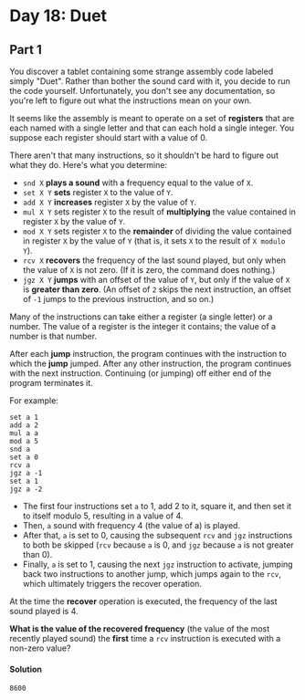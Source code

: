 Day 18: Duet
=====

## Part 1
You discover a tablet containing some strange assembly code labeled simply "Duet". Rather than bother the sound card with it, you decide to run the code yourself. Unfortunately, you don't see any documentation, so you're left to figure out what the instructions mean on your own.

It seems like the assembly is meant to operate on a set of **registers** that are each named with a single letter and that can each hold a single integer. You suppose each register should start with a value of 0.

There aren't that many instructions, so it shouldn't be hard to figure out what they do. Here's what you determine:

- `snd X` **plays a sound** with a frequency equal to the value of `X`.
- `set X Y` **sets** register `X` to the value of `Y`.
- `add X Y` **increases** register `X` by the value of `Y`.
- `mul X Y` sets register `X` to the result of **multiplying** the value contained in register `X` by the value of `Y`.
- `mod X Y` sets register `X` to the **remainder** of dividing the value contained in register `X` by the value of `Y` (that is, it sets `X` to the result of `X modulo Y`).
- `rcv X` **recovers** the frequency of the last sound played, but only when the value of `X` is not zero. (If it is zero, the command does nothing.)
- `jgz X Y` **jumps** with an offset of the value of `Y`, but only if the value of `X` is **greater than zero**. (An offset of `2` skips the next instruction, an offset of `-1` jumps to the previous instruction, and so on.)

Many of the instructions can take either a register (a single letter) or a number. The value of a register is the integer it contains; the value of a number is that number.

After each **jump** instruction, the program continues with the instruction to which the **jump** jumped. After any other instruction, the program continues with the next instruction. Continuing (or jumping) off either end of the program terminates it.

For example:

```
set a 1
add a 2
mul a a
mod a 5
snd a
set a 0
rcv a
jgz a -1
set a 1
jgz a -2
```

- The first four instructions set `a` to 1, add 2 to it, square it, and then set it to itself modulo 5, resulting in a value of 4.
- Then, `a` sound with frequency 4 (the value of a) is played.
- After that, `a` is set to 0, causing the subsequent `rcv` and `jgz` instructions to both be skipped (`rcv` because `a` is 0, and `jgz` because `a` is not greater than 0).
- Finally, `a` is set to 1, causing the next `jgz` instruction to activate, jumping back two instructions to another jump, which jumps again to the `rcv`, which ultimately triggers the recover operation.

At the time the **recover** operation is executed, the frequency of the last sound played is 4.

**What is the value of the recovered frequency** (the value of the most recently played sound) the **first** time a `rcv` instruction is executed with a non-zero value?

#### Solution
`8600`
